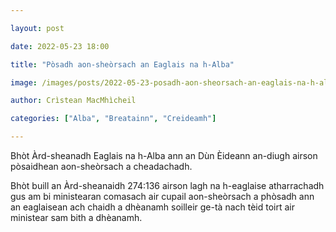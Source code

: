 ```yaml
---

layout: post

date: 2022-05-23 18:00

title: "Pòsadh aon-sheòrsach an Eaglais na h-Alba"

image: /images/posts/2022-05-23-posadh-aon-sheorsach-an-eaglais-na-h-alba.webp

author: Crìstean MacMhìcheil

categories: ["Alba", "Breatainn", "Creideamh"]

---
```


Bhòt Àrd-sheanadh Eaglais na h-Alba ann an Dùn Èideann an-diugh airson pòsaidhean aon-sheòrsach a cheadachadh.

Bhòt buill an Àrd-sheanaidh 274:136 airson lagh na h-eaglaise atharrachadh gus am bi ministearan comasach air cupail aon-sheòrsach a phòsadh ann an eaglaisean ach chaidh a dhèanamh soilleir ge-tà nach tèid toirt air ministear sam bith a dhèanamh.
